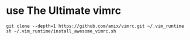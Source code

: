 # use The Ultimate vimrc

```git clone --depth=1 https://github.com/amix/vimrc.git ~/.vim_runtime```
```sh ~/.vim_runtime/install_awesome_vimrc.sh```